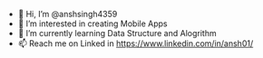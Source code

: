 - 👋 Hi, I’m @anshsingh4359
- 👀 I’m interested in creating Mobile Apps 
- 🌱 I’m currently learning Data Structure and Alogrithm 
- 📫 Reach me on Linked in https://www.linkedin.com/in/ansh01/


<!---
anshsingh4359/anshsingh4359 is a ✨ special ✨ repository because its `README.md` (this file) appears on your GitHub profile.
You can click the Preview link to take a look at your changes.
--->

